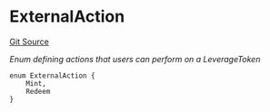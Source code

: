 # ExternalAction
[Git Source](https://github.com/seamless-protocol/ilm-v2/blob/c66c8e188b984325bffdd199b88ca303e9f58b11/src/types/DataTypes.sol)

*Enum defining actions that users can perform on a LeverageToken*


```solidity
enum ExternalAction {
    Mint,
    Redeem
}
```

